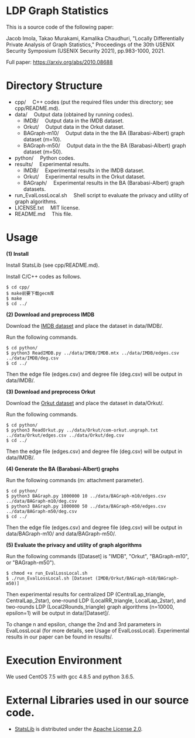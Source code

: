 # LDP Graph Statistics

This is a source code of the following paper:

Jacob Imola, Takao Murakami, Kamalika Chaudhuri, "Locally Differentially Private Analysis of Graph Statistics," Proceedings of the 30th USENIX Security Symposium (USENIX Security 2021), pp.983-1000, 2021.

Full paper: https://arxiv.org/abs/2010.08688

# Directory Structure
- cpp/			&emsp;C++ codes (put the required files under this directory; see cpp/README.md).
- data/			&emsp;Output data (obtained by running codes).
  - IMDB/			&emsp;Output data in the IMDB dataset.
  - Orkut/			&emsp;Output data in the Orkut dataset.
  - BAGraph-m10/			&emsp;Output data in the the BA (Barabasi-Albert) graph dataset (m=10).
  - BAGraph-m50/			&emsp;Output data in the the BA (Barabasi-Albert) graph dataset (m=50).
- python/		&emsp;Python codes.
- results/		&emsp;Experimental results.
  - IMDB/			&emsp;Experimental results in the IMDB dataset.
  - Orkut/			&emsp;Experimental results in the Orkut dataset.
  - BAGraph/		&emsp;Experimental results in the BA (Barabasi-Albert) graph datasets.
- run_EvalLossLocal.sh	  &emsp;Shell script to evaluate the privacy and utility of graph algorithms.
- LICENSE.txt		&emsp;MIT license.
- README.md		&emsp;This file.

# Usage

**(1) Install**

Install StatsLib (see cpp/README.md).

Install C/C++ codes as follows.
```
$ cd cpp/
$ make前要下载gecm库
$ make
$ cd ../
```

**(2) Download and preprocess IMDB**

Download the [IMDB dataset](https://www.cise.ufl.edu/research/sparse/matrices/Pajek/IMDB.html) and place the dataset in data/IMDB/.


Run the following commands.

```
$ cd python/
$ python3 ReadIMDB.py ../data/IMDB/IMDB.mtx ../data/IMDB/edges.csv ../data/IMDB/deg.csv
$ cd ../
```

Then the edge file (edges.csv) and degree file (deg.csv) will be output in data/IMDB/.

**(3) Download and preprocess Orkut**

Download the [Orkut dataset](http://snap.stanford.edu/data/com-Orkut.html) and place the dataset in data/Orkut/.


Run the following commands.

```
$ cd python/
$ python3 ReadOrkut.py ../data/Orkut/com-orkut.ungraph.txt ../data/Orkut/edges.csv ../data/Orkut/deg.csv
$ cd ../
```

Then the edge file (edges.csv) and degree file (deg.csv) will be output in data/IMDB/.

**(4) Generate the BA (Barabasi-Albert) graphs**

Run the following commands (m: attachment parameter).

```
$ cd python/
$ python3 BAGraph.py 1000000 10 ../data/BAGraph-m10/edges.csv ../data/BAGraph-m10/deg.csv
$ python3 BAGraph.py 1000000 50 ../data/BAGraph-m50/edges.csv ../data/BAGraph-m50/deg.csv
$ cd ../
```

Then the edge file (edges.csv) and degree file (deg.csv) will be output in data/BAGraph-m10/ and data/BAGraph-m50/.

**(5) Evaluate the privacy and utility of graph algorithms**

Run the following commands ([Dataset] is "IMDB", "Orkut", "BAGraph-m10", or "BAGraph-m50").

```
$ chmod +x run_EvalLossLocal.sh
$ ./run_EvalLossLocal.sh [Dataset (IMDB/Orkut/BAGraph-m10/BAGraph-m50)]
```

Then experimental results for centralized DP (CentralLap_triangle, CentralLap_2star), one-round LDP (LocalRR_triangle, LocalLap_2star), and two-rounds LDP (Local2Rounds_triangle) graph algorithms (n=10000, epsilon=1) will be output in data/[Dataset]/.

To change n and epsilon, change the 2nd and 3rd parameters in EvalLossLocal (for more details, see Usage of EvalLossLocal). Experimental results in our paper can be found in results/.

# Execution Environment
We used CentOS 7.5 with gcc 4.8.5 and python 3.6.5.

# External Libraries used in our source code.
- [StatsLib](https://www.kthohr.com/statslib.html) is distributed under the [Apache License 2.0](https://github.com/kthohr/stats/blob/master/LICENSE).
